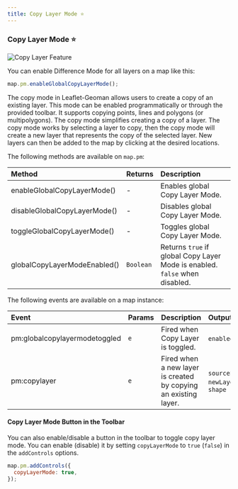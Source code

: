 ```yaml
---
title: Copy Layer Mode ⭐
---
```


### Copy Layer Mode ⭐

![Copy Layer Feature](https://geoman-static.onrender.com/assets/copy.gif)

You can enable Difference Mode for all layers on a map like this:

```js
map.pm.enableGlobalCopyLayerMode();
```

The copy mode in Leaflet-Geoman allows users to create a copy of an existing layer. This mode can be enabled programmatically or through the provided toolbar. It supports copying points, lines and polygons (or multipolygons). The copy mode simplifies creating a copy of a layer. The copy mode works by selecting a layer to copy, then the copy mode will create a new layer that represents the copy of the selected layer. New layers can then be added to the map by clicking at the desired locations.





The following methods are available on `map.pm`:

| Method                   | Returns   | Description                                                            |
| :----------------------- | :-------- | :--------------------------------------------------------------------- |
| enableGlobalCopyLayerMode()  | -         | Enables global Copy Layer Mode.                                             |
| disableGlobalCopyLayerMode() | -         | Disables global Copy Layer Mode.                                            |
| toggleGlobalCopyLayerMode()  | -         | Toggles global Copy Layer Mode.                                             |
| globalCopyLayerModeEnabled() | `Boolean` | Returns `true` if global Copy Layer Mode is enabled. `false` when disabled. |

The following events are available on a map instance:

| Event                     | Params | Description                               | Output                                                 |
| :------------------------ | :----- | :---------------------------------------- | :----------------------------------------------------- |
| pm:globalcopylayermodetoggled | `e`    | Fired when Copy Layer is toggled.         | `enabled`, `map`                                       |
| pm:copylayer                  | `e`    | Fired when a new layer is created by copying an existing layer.  | `sourceLayer`, `newLayer`, `shape`                         |


#### Copy Layer Mode Button in the Toolbar

You can also enable/disable a button in the toolbar to toggle copy layer mode. You can enable (disable) it by setting `copyLayerMode` to `true` (`false`) in the `addControls` options.

```javascript
map.pm.addControls({ 
  copyLayerMode: true, 
});
```
